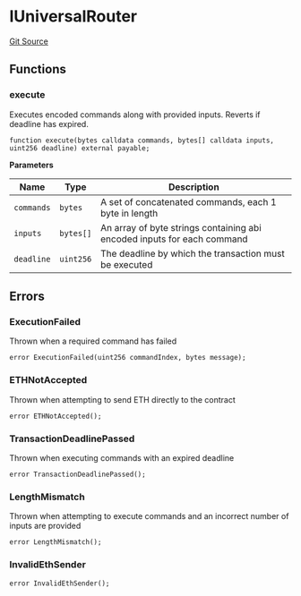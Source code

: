 # IUniversalRouter
[Git Source](https://github.com-smastropiero/SherryLabs/sherry-contracts/blob/390adef083cf3e2fd6de18cb4a729a02cfd3c226/contracts/kol-router/interfaces/IUniversalRouter.sol)


## Functions
### execute

Executes encoded commands along with provided inputs. Reverts if deadline has expired.


```solidity
function execute(bytes calldata commands, bytes[] calldata inputs, uint256 deadline) external payable;
```
**Parameters**

|Name|Type|Description|
|----|----|-----------|
|`commands`|`bytes`|A set of concatenated commands, each 1 byte in length|
|`inputs`|`bytes[]`|An array of byte strings containing abi encoded inputs for each command|
|`deadline`|`uint256`|The deadline by which the transaction must be executed|


## Errors
### ExecutionFailed
Thrown when a required command has failed


```solidity
error ExecutionFailed(uint256 commandIndex, bytes message);
```

### ETHNotAccepted
Thrown when attempting to send ETH directly to the contract


```solidity
error ETHNotAccepted();
```

### TransactionDeadlinePassed
Thrown when executing commands with an expired deadline


```solidity
error TransactionDeadlinePassed();
```

### LengthMismatch
Thrown when attempting to execute commands and an incorrect number of inputs are provided


```solidity
error LengthMismatch();
```

### InvalidEthSender

```solidity
error InvalidEthSender();
```


